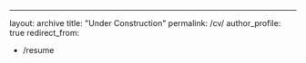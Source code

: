 ---
layout: archive
title: "Under Construction"
permalink: /cv/
author_profile: true
redirect_from:
  - /resume